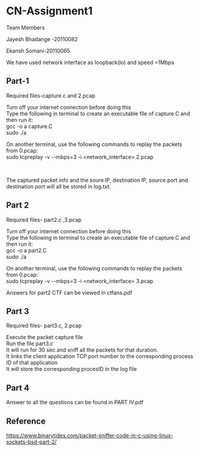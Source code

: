 # CN-Assignment1
Team Members

Jayesh Bhadange -20110082

Ekansh Somani-20110065

We have used network interface as loopback(lo) and speed =1Mbps
## Part-1
Required files-capture.c and 2.pcap


Turn off your internet connection before doing this <br>
Type the following in terminal to create an executable file of capture.C and then run it:<br>
gcc -o a capture.C <br>
sudo ./a <br>

On another terminal, use the following commands to replay the packets from 0.pcap:<br>
sudo tcpreplay -v --mbps=3 -i <network_interface> 2.pcap <br>

<br>

The captured packet info and the soure IP, destination IP, source port and destination port will
all be stored in log.txt.

## Part 2
Required files- part2.c ,3.pcap <br>

Turn off your internet connection before doing this <br>
Type the following in terminal to create an executable file of capture.C and then run it:<br>
gcc -o a part2.C <br>
sudo ./a <br>

On another terminal, use the following commands to replay the packets from 0.pcap:<br>
sudo tcpreplay -v --mbps=3 -i <network_interface> 3.pcap <br>

Answers for part2 CTF can be viewed in ctfans.pdf

## Part 3
Required files- part3.c, 2.pcap <br>


Execute the packet capture file<br>
Run the file part3.c<br>
It will run for 30 sec and sniff all the packets for that duration.<br>
It links the client application TCP port number to the corresponding process ID of that application<br>
It will store the corresponding procesID in the log file<br>

## Part 4
Answer to all the questions can be found in PART IV.pdf<br>
## Reference
https://www.binarytides.com/packet-sniffer-code-in-c-using-linux-sockets-bsd-part-2/

